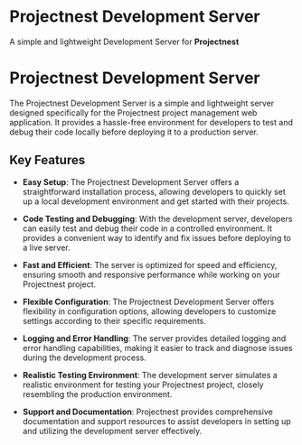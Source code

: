 # Projectnest Development Server
A simple and lightweight Development Server for **Projectnest**


# Projectnest Development Server

The Projectnest Development Server is a simple and lightweight server designed specifically for the Projectnest project management web application. It provides a hassle-free environment for developers to test and debug their code locally before deploying it to a production server.

## Key Features

-   **Easy Setup**: The Projectnest Development Server offers a straightforward installation process, allowing developers to quickly set up a local development environment and get started with their projects.
    
-   **Code Testing and Debugging**: With the development server, developers can easily test and debug their code in a controlled environment. It provides a convenient way to identify and fix issues before deploying to a live server.
    
-   **Fast and Efficient**: The server is optimized for speed and efficiency, ensuring smooth and responsive performance while working on your Projectnest project.
    
-   **Flexible Configuration**: The Projectnest Development Server offers flexibility in configuration options, allowing developers to customize settings according to their specific requirements.
    
-   **Logging and Error Handling**: The server provides detailed logging and error handling capabilities, making it easier to track and diagnose issues during the development process.
    
-   **Realistic Testing Environment**: The development server simulates a realistic environment for testing your Projectnest project, closely resembling the production environment.
    
-   **Support and Documentation**: Projectnest provides comprehensive documentation and support resources to assist developers in setting up and utilizing the development server effectively.
    

